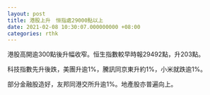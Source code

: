 ```yaml
---
layout: post
title: 港股上升　恒指處29000點以上
date: 2021-02-08 10:30:07.000000000 +08:00
categories: rthk
---
```


港股高開逾300點後升幅收窄。恒生指數較早時報29492點，升203點。

科技指數先升後跌，美團升逾1%，騰訊同京東升約1%，小米就跌逾1%。

部分金融股造好，友邦同港交所升逾1%。地產股亦普遍向上。
